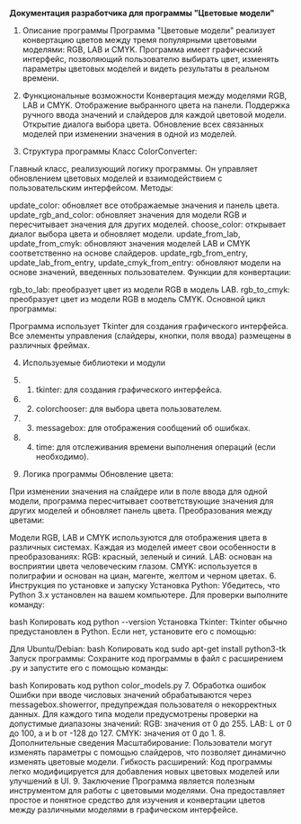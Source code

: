 **Документация разработчика для программы "Цветовые модели"**
1. Описание программы
Программа "Цветовые модели" реализует конвертацию цветов между тремя популярными цветовыми моделями: RGB, LAB и CMYK. Программа имеет графический интерфейс, позволяющий пользователю выбирать цвет, изменять параметры цветовых моделей и видеть результаты в реальном времени.

2. Функциональные возможности
Конвертация между моделями RGB, LAB и CMYK.
Отображение выбранного цвета на панели.
Поддержка ручного ввода значений и слайдеров для каждой цветовой модели.
Открытие диалога выбора цвета.
Обновление всех связанных моделей при изменении значения в одной из моделей.
3. Структура программы
Класс ColorConverter:

Главный класс, реализующий логику программы. Он управляет обновлением цветовых моделей и взаимодействием с пользовательским интерфейсом.
Методы:

update_color: обновляет все отображаемые значения и панель цвета.
update_rgb_and_color: обновляет значения для модели RGB и пересчитывает значения для других моделей.
choose_color: открывает диалог выбора цвета и обновляет модели.
update_from_lab, update_from_cmyk: обновляют значения моделей LAB и CMYK соответственно на основе слайдеров.
update_rgb_from_entry, update_lab_from_entry, update_cmyk_from_entry: обновляют модели на основе значений, введенных пользователем.
Функции для конвертации:

rgb_to_lab: преобразует цвет из модели RGB в модель LAB.
rgb_to_cmyk: преобразует цвет из модели RGB в модель CMYK.
Основной цикл программы:

Программа использует Tkinter для создания графического интерфейса. Все элементы управления (слайдеры, кнопки, поля ввода) размещены в различных фреймах.

4. Используемые библиотеки и модули
4. 1. tkinter: для создания графического интерфейса.
4. 2. colorchooser: для выбора цвета пользователем.
4. 3. messagebox: для отображения сообщений об ошибках.
4. 4. time: для отслеживания времени выполнения операций (если необходимо).

6. Логика программы
Обновление цвета:

При изменении значения на слайдере или в поле ввода для одной модели, программа пересчитывает соответствующие значения для других моделей и обновляет панель цвета.
Преобразования между цветами:

Модели RGB, LAB и CMYK используются для отображения цвета в различных системах. Каждая из моделей имеет свои особенности в преобразованиях:
RGB: красный, зеленый и синий.
LAB: основан на восприятии цвета человеческим глазом.
CMYK: используется в полиграфии и основан на циан, магенте, желтом и черном цветах.
6. Инструкция по установке и запуску
Установка Python: Убедитесь, что Python 3.x установлен на вашем компьютере. Для проверки выполните команду:

bash
Копировать код
python --version
Установка Tkinter: Tkinter обычно предустановлен в Python. Если нет, установите его с помощью:

Для Ubuntu/Debian:
bash
Копировать код
sudo apt-get install python3-tk
Запуск программы: Сохраните код программы в файл с расширением .py и запустите его с помощью команды:

bash
Копировать код
python color_models.py
7. Обработка ошибок
Ошибки при вводе числовых значений обрабатываются через messagebox.showerror, предупреждая пользователя о некорректных данных.
Для каждого типа модели предусмотрены проверки на допустимые диапазоны значений:
RGB: значения от 0 до 255.
LAB: L от 0 до 100, a и b от -128 до 127.
CMYK: значения от 0 до 1.
8. Дополнительные сведения
Масштабирование: Пользователи могут изменять параметры с помощью слайдеров, что позволяет динамично изменять цветовые модели.
Гибкость расширений: Код программы легко модифицируется для добавления новых цветовых моделей или улучшений в UI.
9. Заключение
Программа является полезным инструментом для работы с цветовыми моделями. Она предоставляет простое и понятное средство для изучения и конвертации цветов между различными моделями в графическом интерфейсе.
